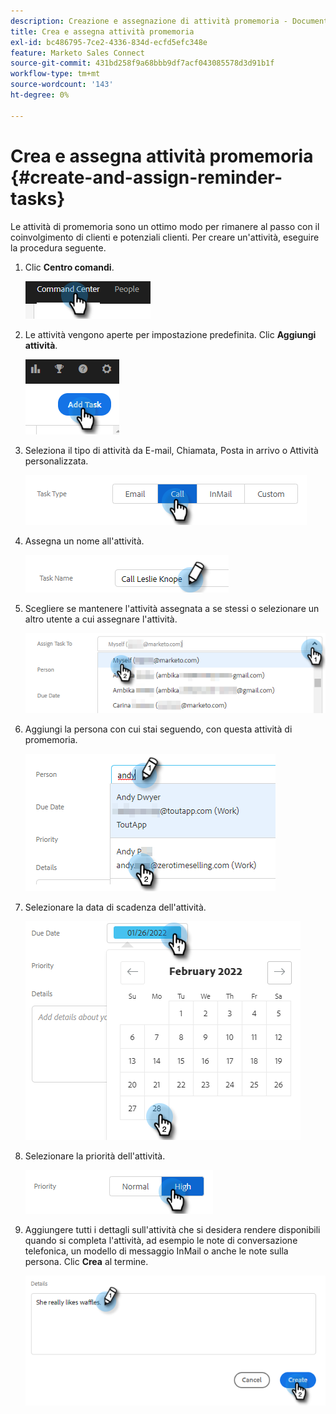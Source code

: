 ```yaml
---
description: Creazione e assegnazione di attività promemoria - Documentazione di Marketo - Documentazione del prodotto
title: Crea e assegna attività promemoria
exl-id: bc486795-7ce2-4336-834d-ecfd5efc348e
feature: Marketo Sales Connect
source-git-commit: 431bd258f9a68bbb9df7acf043085578d3d91b1f
workflow-type: tm+mt
source-wordcount: '143'
ht-degree: 0%

---
```


# Crea e assegna attività promemoria {#create-and-assign-reminder-tasks}

Le attività di promemoria sono un ottimo modo per rimanere al passo con il coinvolgimento di clienti e potenziali clienti. Per creare un&#39;attività, eseguire la procedura seguente.

1. Clic **Centro comandi**.

   ![](assets/create-and-assign-reminder-tasks-1.png)

1. Le attività vengono aperte per impostazione predefinita. Clic **Aggiungi attività**.

   ![](assets/create-and-assign-reminder-tasks-2.png)

1. Seleziona il tipo di attività da E-mail, Chiamata, Posta in arrivo o Attività personalizzata.

   ![](assets/create-and-assign-reminder-tasks-3.png)

1. Assegna un nome all&#39;attività.

   ![](assets/create-and-assign-reminder-tasks-4.png)

1. Scegliere se mantenere l&#39;attività assegnata a se stessi o selezionare un altro utente a cui assegnare l&#39;attività.

   ![](assets/create-and-assign-reminder-tasks-5.png)

1. Aggiungi la persona con cui stai seguendo, con questa attività di promemoria.

   ![](assets/create-and-assign-reminder-tasks-6.png)

1. Selezionare la data di scadenza dell&#39;attività.

   ![](assets/create-and-assign-reminder-tasks-7.png)

1. Selezionare la priorità dell&#39;attività.

   ![](assets/create-and-assign-reminder-tasks-8.png)

1. Aggiungere tutti i dettagli sull&#39;attività che si desidera rendere disponibili quando si completa l&#39;attività, ad esempio le note di conversazione telefonica, un modello di messaggio InMail o anche le note sulla persona. Clic **Crea** al termine.

   ![](assets/create-and-assign-reminder-tasks-9.png)
